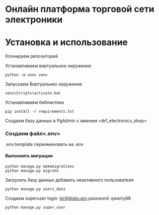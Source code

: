 # Онлайн платформа торговой сети электроники
# Установка и использование
Клонируем репозиторий

Устанавливаем виртуальное окружение 
```
python -m venv venv
```
Запускаем Виртуальнео окружение
```
venv\Scripts\activate.bat
```
Устанавливаем библиотеки
```
pip install -r requirements.txt
```

Создаем базу данных в PgAdmin с именем <drf_electronics_shop>
### Создаем файл<.env>
.env.template переименовать на .env

#### Выполнить миграции
```
python manage.py makemigrations
python manage.py migrate
```
Загрузить базу данных
добавить неактивного пользователя
```
python manage.py users_data

```
Создаем superuser
login: kirill@sky.pro
password: qwerty88
```
python manage.py super_user
```